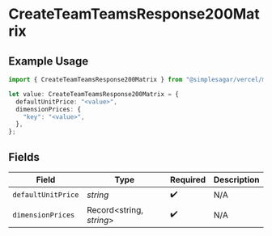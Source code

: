 # CreateTeamTeamsResponse200Matrix

## Example Usage

```typescript
import { CreateTeamTeamsResponse200Matrix } from "@simplesagar/vercel/models/createteamop.js";

let value: CreateTeamTeamsResponse200Matrix = {
  defaultUnitPrice: "<value>",
  dimensionPrices: {
    "key": "<value>",
  },
};
```

## Fields

| Field                    | Type                     | Required                 | Description              |
| ------------------------ | ------------------------ | ------------------------ | ------------------------ |
| `defaultUnitPrice`       | *string*                 | :heavy_check_mark:       | N/A                      |
| `dimensionPrices`        | Record<string, *string*> | :heavy_check_mark:       | N/A                      |